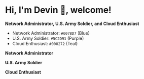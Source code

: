 <!-- Include custom CSS -->
<link rel="stylesheet" type="text/css" href="style.css">

# Hi, I'm Devin 👋, welcome!

**Network Administrator, U.S. Army Soldier, and Cloud Enthusiast**

- Network Administrator: `#0078D7` (Blue)
- U.S. Army Soldier: `#5C2D91` (Purple)
- Cloud Enthusiast: `#008272` (Teal)

<p class="blue-text">
  <strong>Network Administrator</strong>
</p>

<p class="purple-text">
  <strong>U.S. Army Soldier</strong>
</p>

<p class="teal-text">
  <strong>Cloud Enthusiast</strong>
</p>
